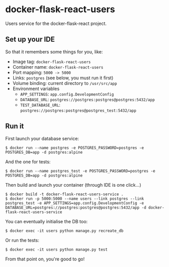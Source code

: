 # docker-flask-react-users
Users service for the docker-flask-react project.

## Set up your IDE

So that it remembers some things for you, like:

* Image tag: `docker-flask-react-users`
* Container name: `docker-flask-react-users`
* Port mapping: `5000 -> 5000`
* Links: `postgres` (see below, you must run it first)
* Volume binding: current directory to `/usr/src/app`
* Environment variables
    * `APP_SETTINGS`: `app.config.DevelopmentConfig`
    * `DATABASE_URL`: `postgres://postgres:postgres@postgres:5432/app`
    * `TEST_DATABASE_URL`: `postgres://postgres:postgres@postgres_test:5432/app`

## Run it

First launch your database service:
```console
$ docker run --name postgres -e POSTGRES_PASSWORD=postgres -e POSTGRES_DB=app -d postgres:alpine
```
And the one for tests:
```console
$ docker run --name postgres_test -e POSTGRES_PASSWORD=postgres -e POSTGRES_DB=app -d postgres:alpine
```

Then build and launch your container (through IDE is one click...)
```console
$ docker build -t docker-flask-react-users-service .
$ docker run -p 5000:5000 --name users --link postgres --link postgres_test -e APP_SETTINGS=app.config.DevelopmentConfig -e DATABASE_URL=postgres://postgres:postgres@postgres:5432/app -d docker-flask-react-users-service
```

You can eventually initialise the DB too:
```console
$ docker exec -it users python manage.py recreate_db
```

Or run the tests:
```console
$ docker exec -it users python manage.py test
```

From that point on, you're good to go!
